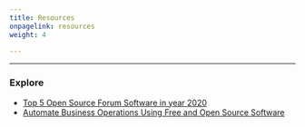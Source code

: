 ```yaml
---
title: Resources
onpagelink: resources
weight: 4

---
```


- - - - - -

### **Explore**

- [Top 5 Open Source Forum Software in year 2020](https://blog.containerize.com/2020/10/09/top-5-open-source-forum-software-in-year-2020/ "Top 5 Open Source Forum Software in year 2020")
- [Automate Business Operations Using Free and Open Source Software](https://blog.containerize.com/2020/08/27/automate-business-operations-using-open-source-software/ "Automate Business Operations Using Free and Open Source Software")
